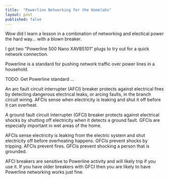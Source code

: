 ```yaml
---
title:  "Powerline Networking for the Homelabs"
layout: post
published: false
---
```


Wow did I learn a lesson in a combination of networking and electical power the hard way... with a blown breaker.

I got two "Powerline 500 Nano XAVB5101" plugs to try out for a quick network connection.

<!-- excerpt-end -->

Powerline is a standard for pushing network traffic over power lines in a household.

TODO: Get Powerline standard ...

An arc fault circuit interrupter (AFCI) breaker protects against electrical fires by detecting dangerous electrical leaks, or arcing faults, in the branch circuit wiring. AFCIs sense when electricity is leaking and shut it off before it can overheat.

A ground fault circuit interrupter (GFCI) breaker protects against electrical shocks by shutting off electricity when it detects a ground fault. GFCIs are especially important in wet areas of the home.

AFCIs sense electricity is leaking from the electric system and shut electricity off before overheating happens. GFCIs prevent shocks by tripping. AFCIs prevent fires. GFCIs prevent shocking a person that is grounded.

AFCI breakers are sensitive to Powerline activity and will likely trip if you use it. If you have older breakers with GFCI then you are likely to have Powerline networking works just fine.
